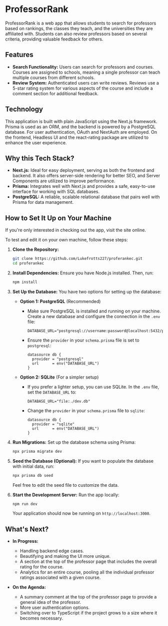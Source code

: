 # ProfessorRank

ProfessorRank is a web app that allows students to search for professors based on rankings, the classes they teach, and the universities they are affiliated with. Students can also review professors based on several criteria, providing valuable feedback for others.

## Features

- **Search Functionality:** Users can search for professors and courses. Courses are assigned to schools, meaning a single professor can teach multiple courses from different schools.
- **Review System:** Authenticated users can write reviews. Reviews use a 5-star rating system for various aspects of the course and include a comment section for additional feedback.

## Technology

This application is built with plain JavaScript using the Next.js framework. Prisma is used as an ORM, and the backend is powered by a PostgreSQL database. For user authentication, OAuth and NextAuth are employed. On the frontend, Headless UI and the react-rating package are utilized to enhance the user experience.

## Why this Tech Stack?

- **Next.js:** Ideal for easy deployment, serving as both the frontend and backend. It also offers server-side rendering for better SEO, and Server Components are utilized to improve performance.
- **Prisma:** Integrates well with Next.js and provides a safe, easy-to-use interface for working with SQL databases.
- **PostgreSQL:** A reliable, scalable relational database that pairs well with Prisma for data management.

## How to Set It Up on Your Machine

If you're only interested in checking out the app, visit the site online.

To test and edit it on your own machine, follow these steps:

1. **Clone the Repository:**
   ```bash
   git clone https://github.com/Lukefrotts227/proferankec.git
   cd proferankec
   ```

2. **Install Dependencies:**
   Ensure you have Node.js installed. Then, run:
   ```bash
   npm install
   ```

3. **Set Up the Database:**
   You have two options for setting up the database:

   - **Option 1: PostgreSQL** (Recommended)
     - Make sure PostgreSQL is installed and running on your machine. Create a new database and configure the connection in the `.env` file:
       ```plaintext
       DATABASE_URL="postgresql://username:password@localhost:5432/professorrank"
       ```
     - Ensure the `provider` in your `schema.prisma` file is set to `postgresql`:
       ```prisma
       datasource db {
         provider = "postgresql"
         url      = env("DATABASE_URL")
       }
       ```

   - **Option 2: SQLite** (For a simpler setup)
     - If you prefer a lighter setup, you can use SQLite. In the `.env` file, set the `DATABASE_URL` to:
       ```plaintext
       DATABASE_URL="file:./dev.db"
       ```
     - Change the `provider` in your `schema.prisma` file to `sqlite`:
       ```prisma
       datasource db {
         provider = "sqlite"
         url      = env("DATABASE_URL")
       }
       ```

4. **Run Migrations:**
   Set up the database schema using Prisma:
   ```bash
   npx prisma migrate dev
   ```

5. **Seed the Database (Optional):**
   If you want to populate the database with initial data, run: 
   ```bash
   npx prisma db seed
   ```
   Feel free to edit the seed file to customize the data.

6. **Start the Development Server:**
   Run the app locally:
   ```bash
   npm run dev
   ```

   Your application should now be running on `http://localhost:3000`.

## What's Next?

- **In Progress:**
  - Handling backend edge cases. 
  - Beautifying and making the UI more unique. 
  - A section at the top of the professor page that includes the overall rating for the course.
  - Analytics for an entire course, pooling all the individual professor ratings associated with a given course.

- **On the Agenda:**
  - A summary comment at the top of the professor page to provide a general idea of the professor.
  - More user authentication options.
  - Switching over to TypeScript if the project grows to a size where it becomes necessary.
